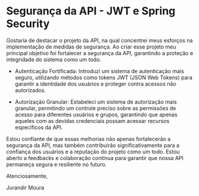 # Segurança da API - JWT e Spring Security

Gostaria de destacar o projeto da API, na qual concentrei meus esforços na implementação de medidas de segurança. Ao criar esse projeto meu principal objetivo foi fortalecer a segurança da API, garantindo a proteção e integridade do sistema como um todo.

- Autenticação Fortificada: Introduzi um sistema de autenticação mais seguro, utilizando métodos como tokens JWT (JSON Web Tokens) para garantir a identidade dos usuários e proteger contra acessos não autorizados.

- Autorização Granular: Estabeleci um sistema de autorização mais granular, permitindo um controle preciso sobre as permissões de acesso para diferentes usuários e grupos, garantindo que apenas aqueles com as devidas credenciais possam acessar recursos específicos da API.

Estou confiante de que essas melhorias não apenas fortalecerão a segurança da API, mas também contribuirão significativamente para a confiança dos usuários e a reputação do projeto como um todo. Estou aberto a feedbacks e colaboração contínua para garantir que nossa API permaneça segura e resiliente no futuro.


Atenciosamente,

Jurandir Moura